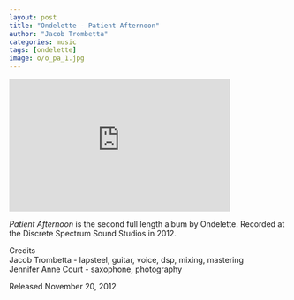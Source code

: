 ```yaml
---
layout: post
title: "Ondelette - Patient Afternoon"
author: "Jacob Trombetta"
categories: music
tags: [ondelette]
image: o/o_pa_1.jpg
---
```

<div class="center">
    <iframe style="border: 0; width: 400px; height: 241px;" src="https://bandcamp.com/EmbeddedPlayer/album=3969701162/size=large/bgcol=ffffff/linkcol=0687f5/artwork=small/transparent=true/" seamless><a href="http://discretespectrum.bandcamp.com/album/patient-afternoon">Patient Afternoon by Ondelette</a></iframe>
</div>

*Patient Afternoon* is the second full length album by Ondelette. Recorded at the Discrete Spectrum Sound Studios in 2012.

Credits  
Jacob Trombetta - lapsteel, guitar, voice, dsp, mixing, mastering  
Jennifer Anne Court - saxophone, photography

Released November 20, 2012
